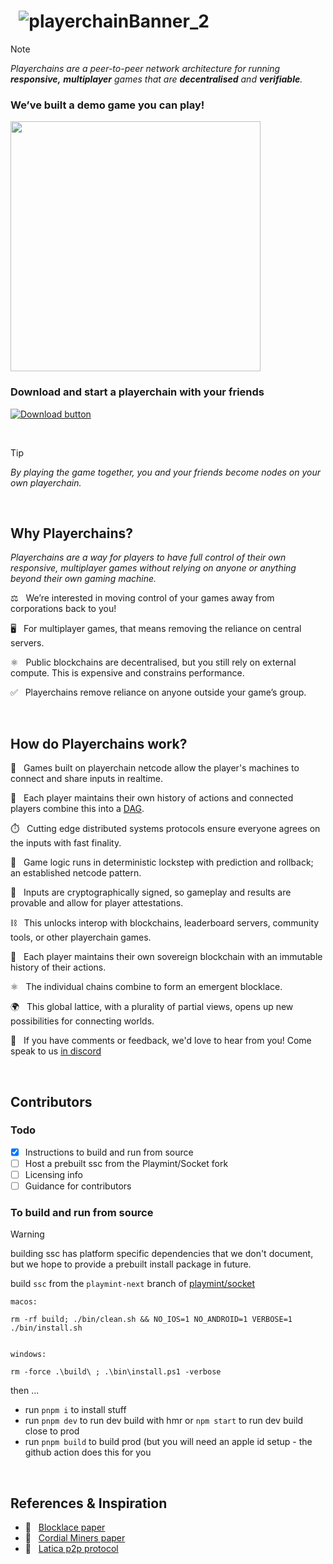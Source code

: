 # &nbsp; ![playerchainBanner_2](https://github.com/user-attachments/assets/1f195369-23d2-45ed-9358-1a9014b7d15a)

> [!NOTE]  
> _Playerchains are a peer-to-peer network architecture for running **responsive,** **multiplayer** games that are **decentralised** and **verifiable**._

### We’ve built a demo game you can play!
<p align="left">
<img src="https://github.com/user-attachments/assets/2ba2e026-c9ec-47b9-ade4-84f8aca77d40" width="400" />
</p>

### Download and start a playerchain with your friends

[![Download button](https://custom-icon-badges.demolab.com/badge/-Download-blue?style=for-the-badge&logo=download&logoColor=white "Download zip")](https://github.com/playmint/playerchain-demo/releases/tag/v0.0.33)

<br />

> [!TIP]  
> _By playing the game together, you and your friends become nodes on your own playerchain._

<br />

## Why Playerchains?

_Playerchains are a way for players to have full control of their own responsive, multiplayer games without relying on anyone or anything beyond their own gaming machine._

:balance_scale: &nbsp; We’re interested in moving control of your games away from corporations back to you!

:desktop_computer: &nbsp; For multiplayer games, that means removing the reliance on central servers.

:atom_symbol: &nbsp; Public blockchains are decentralised, but you still rely on external compute. This is expensive and constrains performance.

:white_check_mark: &nbsp; Playerchains remove reliance on anyone outside your game’s group.

<br />

## How do Playerchains work?

:handshake: &nbsp; Games built on playerchain netcode allow the player's machines to connect and share inputs in realtime.

:ledger: &nbsp; Each player maintains their own history of actions and connected players combine this into a [DAG](https://en.wikipedia.org/wiki/Directed_acyclic_graph).

:stopwatch: &nbsp; Cutting edge distributed systems protocols ensure everyone agrees on the inputs with fast finality.

:crystal_ball: &nbsp; Game logic runs in deterministic lockstep with prediction and rollback; an established netcode pattern.

:lock_with_ink_pen: &nbsp; Inputs are cryptographically signed, so gameplay and results are provable and allow for player attestations.

:chains: &nbsp; This unlocks interop with blockchains, leaderboard servers, community tools, or other playerchain games.

:crown: &nbsp; Each player maintains their own sovereign blockchain with an immutable history of their actions.

:atom_symbol: &nbsp; The individual chains combine to form an emergent blocklace.

:earth_africa: &nbsp; This global lattice, with a plurality of partial views, opens up new possibilities for connecting worlds.

:speech_balloon: &nbsp; If you have comments or feedback, we'd love to hear from you! Come speak to us [in discord](https://discord.com/invite/VdXWWNaqGN)

<br />

## Contributors

### Todo
- [x] Instructions to build and run from source
- [ ] Host a prebuilt ssc from the Playmint/Socket fork
- [ ] Licensing info
- [ ] Guidance for contributors

### To build and run from source

>[!WARNING]
>building ssc has platform specific dependencies that we don't document, but we hope to provide a prebuilt install package in future.

build `ssc` from the `playmint-next` branch of [playmint/socket](https://github.com/playmint/socket)

```
macos:

rm -rf build; ./bin/clean.sh && NO_IOS=1 NO_ANDROID=1 VERBOSE=1 ./bin/install.sh


windows:

rm -force .\build\ ; .\bin\install.ps1 -verbose
```

then ...
- run `pnpm i` to install stuff
- run `pnpm dev` to run dev build with hmr or `npm start` to run dev build close to prod
- run `pnpm build` to build prod (but you will need an apple id setup - the github action does this for you

<br />

## References & Inspiration

- :memo: &nbsp; [Blocklace paper](https://arxiv.org/abs/2402.08068)
- :memo: &nbsp; [Cordial Miners paper](https://arxiv.org/abs/2205.09174)
- :memo: &nbsp; [Latica p2p protocol](https://socketsupply.qa/guides#Network%20Protocol)
